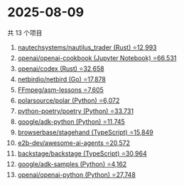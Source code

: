 # 2025-08-09

共 13 个项目

<!-- BEGIN GITHUB -->
<!-- 最后更新时间 2025-08-09 01:08:08 +0800 -->
1. [nautechsystems/nautilus_trader (Rust) ⭐12,993](https://github.com/nautechsystems/nautilus_trader)
1. [openai/openai-cookbook (Jupyter Notebook) ⭐66,531](https://github.com/openai/openai-cookbook)
1. [openai/codex (Rust) ⭐32,658](https://github.com/openai/codex)
1. [netbirdio/netbird (Go) ⭐17,878](https://github.com/netbirdio/netbird)
1. [FFmpeg/asm-lessons ⭐7,605](https://github.com/FFmpeg/asm-lessons)
1. [polarsource/polar (Python) ⭐6,072](https://github.com/polarsource/polar)
1. [python-poetry/poetry (Python) ⭐33,731](https://github.com/python-poetry/poetry)
1. [google/adk-python (Python) ⭐11,745](https://github.com/google/adk-python)
1. [browserbase/stagehand (TypeScript) ⭐15,849](https://github.com/browserbase/stagehand)
1. [e2b-dev/awesome-ai-agents ⭐20,572](https://github.com/e2b-dev/awesome-ai-agents)
1. [backstage/backstage (TypeScript) ⭐30,964](https://github.com/backstage/backstage)
1. [google/adk-samples (Python) ⭐4,162](https://github.com/google/adk-samples)
1. [openai/openai-python (Python) ⭐27,748](https://github.com/openai/openai-python)
<!-- END GITHUB -->